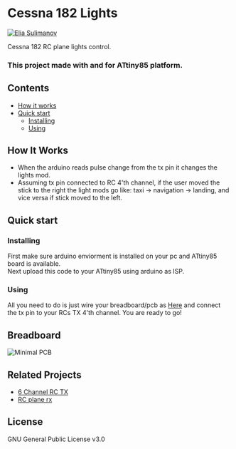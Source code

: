 # Cessna 182 Lights

[![Elia Sulimanov](https://image.ibb.co/mBx97A/powerd-by-Elia-Sulimanov.jpg)](https://www.linkedin.com/in/elia-sulimanov/)

Cessna 182 RC plane lights control.  
### This project made with and for ATtiny85 platform.

## Contents
 - [How it works](#how-it-works)
 - [Quick start](#quick-start)
    - [Installing](#installing)
    - [Using](#using)
 
 ## How It Works
 - When the arduino reads pulse change from the tx pin it changes the lights mod.
 - Assuming tx pin connected to RC 4'th channel, if the user moved the stick to the right the light mods go like: taxi -> navigation -> landing, and vice versa if stick moved to the left.
 
 ## Quick start
 ### Installing
 First make sure arduino enviorment is installed on your pc and ATtiny85 board is available.  
 Next upload this code to your ATtiny85 using arduino as ISP.
 
 ### Using
 All you need to do is just wire your breadboard/pcb as [Here](#breadboard) and connect the tx pin to your RCs TX 4'th channel.
 You are ready to go!

## Breadboard
![Minimal PCB](https://i.ibb.co/0MRKQrC/cessna-lights-small-pcb.jpg)

## Related Projects
* [6 Channel RC TX](https://github.com/EliaSulimanov/6-Channel-RC-TX)
* [RC plane rx](https://github.com/EliaSulimanov/RC_plane_rx)

## License
GNU General Public License v3.0
